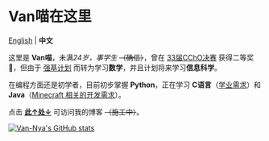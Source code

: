 # Van喵在这里

[English](README.md) | **中文**

这里是 **Van喵**，未满*24岁，事学生* ~~（确信）~~，曾在 [33届CChO决赛](https://zh.wikipedia.org/wiki/中国化学奥林匹克竞赛 "中国化学奥林匹克竞赛") 获得二等奖🥈，但由于 [强基计划](https://zh.wikipedia.org/wiki/强基计划) 而转为学习**数学**，并且计划将来学习**信息科学**。

在编程方面还是初学者，目前初步掌握 **Python**，正在学习 **C语言**（<u>学业需求</u>）和 **Java**（<u>Minecraft 相关的开发需求</u>）。

点击 [**此↑处↓**](https://van.ここ.com/) 可访问我的博客 ~~（施工中）~~。

[![Van-Nya's GitHub stats](https://github-readme-stats-git-master.van-nya.vercel.app/api?username=Van-Nya&show_icons=true&include_all_commits=true&locale=cn)](https://github.com/anuraghazra/github-readme-stats)
